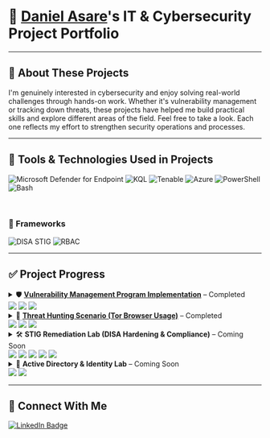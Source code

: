 # 🧠 [Daniel Asare](https://www.linkedin.com/in/danielaasare/)'s IT & Cybersecurity Project Portfolio

---

## 🔐 About These Projects

I'm genuinely interested in cybersecurity and enjoy solving real-world challenges through hands-on work. Whether it's vulnerability management or tracking down threats, these projects have helped me build practical skills and explore different areas of the field. Feel free to take a look. Each one reflects my effort to strengthen security operations and processes.

---

## 🧰 Tools & Technologies Used in Projects

![Microsoft Defender for Endpoint](https://img.shields.io/badge/Microsoft_Defender-0078D4?style=for-the-badge&logo=microsoft&logoColor=white)
![KQL](https://img.shields.io/badge/KQL-Kusto_Query_Language-blueviolet?style=for-the-badge)
![Tenable](https://img.shields.io/badge/Tenable-Vulnerability_Scanning-0052CC?style=for-the-badge)
![Azure](https://img.shields.io/badge/Azure-Cloud_Lab_Environment-0078D4?style=for-the-badge&logo=microsoftazure&logoColor=white)
![PowerShell](https://img.shields.io/badge/PowerShell-Automation-5391FE?style=for-the-badge&logo=powershell&logoColor=white)
![Bash](https://img.shields.io/badge/Bash-Scripting-4EAA25?style=for-the-badge&logo=gnubash&logoColor=white)

<br>

### 🧱 Frameworks

![DISA STIG](https://img.shields.io/badge/DISA_STIG-System_Hardening-red?style=for-the-badge)
![RBAC](https://img.shields.io/badge/RBAC-Access_Control-blue?style=for-the-badge)


---

## ✅ Project Progress

<details>
  <summary>🛡️ <strong><a href="https://github.com/dasare/VulnerabilityManagementProject">Vulnerability Management Program Implementation</a></strong> – Completed  
  <br><img src="https://img.shields.io/badge/Status-Completed-brightgreen" /> <img src="https://img.shields.io/badge/Tool-Tenable-blue" /> <img src="https://img.shields.io/badge/Platform-Azure-blue" /></summary>

Simulates a complete vulnerability management program, from policy creation to remediation. Uses Tenable, Azure VMs, PowerShell, and Bash to identify and resolve vulnerabilities across multiple rounds.

</details>

<details>
  <summary>🚨 <strong><a href="https://github.com/dasare/ThreatHuntingProject/blob/main">Threat Hunting Scenario (Tor Browser Usage)</a></strong> – Completed  
  <br><img src="https://img.shields.io/badge/Status-Completed-brightgreen" /> <img src="https://img.shields.io/badge/Tool-Defender-blue" /> <img src="https://img.shields.io/badge/Query-KQL-blueviolet" /></summary>

End-to-end threat hunt using Microsoft Defender for Endpoint and KQL to detect unauthorized TOR usage. Includes log analysis, process tracing, and documented response actions.

</details>

<details>
  <summary>🛠️ <strong>STIG Remediation Lab (DISA Hardening & Compliance)</strong> – Coming Soon  
  <br><img src="https://img.shields.io/badge/Status-Coming%20Soon-yellow" /> <img src="https://img.shields.io/badge/Automation-PowerShell-blue" /> <img src="https://img.shields.io/badge/Tool-Tenable-blue" /> <img src="https://img.shields.io/badge/Platform-Azure-blue" /> <img src="https://img.shields.io/badge/Framework-DISA_STIG-red" /></summary>

This lab will simulate real-world DISA STIG compliance scenarios. Using Tenable scans with DISA/STIG templates on Azure-hosted VMs, the project focuses on identifying failed controls and applying remediations via PowerShell. Remediation efforts will be tracked using an experience log. The lab may also explore manually triggered vulnerabilities based on Tenable plugin IDs, followed by scripted hardening techniques. Ideal for building hands-on compliance and system hardening experience.

</details>

<details>
  <summary>🔐 <strong>Active Directory & Identity Lab</strong> – Coming Soon  
  <br><img src="https://img.shields.io/badge/Status-Coming%20Soon-yellow" /> <img src="https://img.shields.io/badge/Tool-Azure_AD-blue" /></summary>

Will simulate an on-prem Active Directory and Azure hybrid setup, including group policies, user provisioning, SSO, and RBAC configurations.

</details>

---

## 📡 Connect With Me

<p align="left">
  <a href="https://www.linkedin.com/in/danielaasare/">
    <img src="https://img.shields.io/badge/LinkedIn-Daniel%20Asare-0A66C2?style=for-the-badge&logo=linkedin&logoColor=white" alt="LinkedIn Badge"/>
  </a>
</p>

